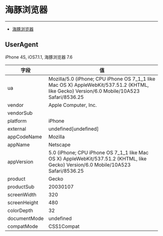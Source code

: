 
# 海豚浏览器

----

* [海豚浏览器](http://www.dolphin.com/)

## UserAgent

iPhone 4S, iOS7.1.1, 海豚浏览器 7.6

| 字段         | 值                                                                                                                                        |
|--------------|-------------------------------------------------------------------------------------------------------------------------------------------|
| ua           | Mozilla/5.0 (iPhone; CPU iPhone OS 7_1_1 like Mac OS X) AppleWebKit/537.51.2 (KHTML, like Gecko) Version/6.0 Mobile/10A523 Safari/8536.25 |
| vendor       | Apple Computer, Inc.                                                                                                                      |
| vendorSub    |                                                                                                                                           |
| platform     | iPhone                                                                                                                                    |
| external     | undefined[undefined]                                                                                                                      |
| appCodeName  | Mozilla                                                                                                                                   |
| appName      | Netscape                                                                                                                                  |
| appVersion   | 5.0 (iPhone; CPU iPhone OS 7_1_1 like Mac OS X) AppleWebKit/537.51.2 (KHTML, like Gecko) Version/6.0 Mobile/10A523 Safari/8536.25         |
| product      | Gecko                                                                                                                                     |
| productSub   | 20030107                                                                                                                                  |
| screenWidth  | 320                                                                                                                                       |
| screenHeight | 480                                                                                                                                       |
| colorDepth   | 32                                                                                                                                        |
| documentMode | undefined                                                                                                                                 |
| compatMode   | CSS1Compat                                                                                                                                |
